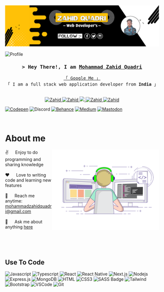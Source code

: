 <!--
<h2 align="center">
  Welcome to Mohammad Zahid Quadri World!
</h2> -->

<p align="center">
  <a href="https://github.com/Cyber-King-Web"><img src="https://github.com/Cyber-King-Web/Cyber-King-Web/blob/main/banner.png"></a>
</p>

![Profile](https://komarev.com/ghpvc/?username=Cyber-King-Web&color=yellow)


<!-- [![wakatime](https://wakatime.com/badge/user/eebb3dd8-d9b2-40de-9b88-6fd6cac99dbc.svg)](https://wakatime.com/@eebb3dd8-d9b2-40de-9b88-6fd6cac99dbc)
-->

<!-- Intro  -->
<h3 align="center">
        <samp>&gt; Hey There!, I am
                <b><a target="_blank" href="https://quadriweb.netlify.app/">Mohammad Zahid Quadri</a></b>
        </samp>
</h3>


<p align="center"> 
  <samp>
    <a href="https://quadriweb.netlify.app/">「 Google Me 」</a>
    <br>
    「 I am a full stack web application developer from <b>India</b> 」
    <br>
    <br>
  </samp>
</p>

<p align="center">
 <a href="https://quadriweb.netlify.app/" target="blank">
  <img src="https://img.shields.io/badge/Website-DC143C?style=for-the-badge&logo=medium&logoColor=white" alt="Zahid" />
 </a>
 <a href="https://www.linkedin.com/in/mohammad-zahid-quadri-676969212/" target="_blank">
  <img src="https://img.shields.io/badge/LinkedIn-0077B5?style=for-the-badge&logo=linkedin&logoColor=white" alt="Zahid"/>
 </a>
 <!-- <a href="https://dev.to/alsiam" target="_blank">
  <img src="https://img.shields.io/badge/dev.to-0A0A0A?style=for-the-badge&logo=dev.to&logoColor=white" alt="alsiam" />
 </a> -->
 <a href="https://x.com/_King_Quadri" target="_blank">
  <img src="https://img.shields.io/badge/Twitter-1DA1F2?style=for-the-badge&logo=twitter&logoColor=white" />
 </a>
 <a href="https://instagram.com/king_zahid_quadri" target="_blank">
  <img src="https://img.shields.io/badge/Instagram-fe4164?style=for-the-badge&logo=instagram&logoColor=white" alt="Zahid" />
 </a> 
 <a href="https://www.facebook.com/mohammad.zahid.quadri" target="_blank">
  <img src="https://img.shields.io/badge/Facebook-20BEFF?&style=for-the-badge&logo=facebook&logoColor=white" alt="Zahid"  />
  </a> 

[![Codepen](https://img.shields.io/badge/Codepen-000000?style=for-the-badge&logo=codepen&logoColor=white)](https://codepen.io/Cyber_King) 
![Discord](https://img.shields.io/discord/1096573402145370172?style=for-the-badge&logo=discord&logoColor=cyan&label=Chat&labelColor=%23EA1179)
[![Behance](https://img.shields.io/badge/Behance-1769ff?style=for-the-badge&logo=behance&logoColor=white)](https://behance.net/mohammaquadri)
[![Medium](https://img.shields.io/badge/Medium-12100E?style=for-the-badge&logo=medium&logoColor=white)](https://medium.com/@@zahid_quadri)
[![Mastodon](https://img.shields.io/badge/-MASTODON-%232B90D9?style=for-the-badge&logo=mastodon&logoColor=white)](https://mastodon.social/@Zahid_Quadri) 
  
</p>
<br />

<!-- About Section -->
 # About me
 
<p>
 <img align="right" width="350" src="https://github.com/Cyber-King-Web/Cyber-King-Web/blob/main/web.gif" alt="Coding gif" />
  
 ✌️ &emsp; Enjoy to do programming and sharing knowledge <br/><br/>
 ❤️ &emsp; Love to writing code and learning new features<br/><br/>
 📧 &emsp; Reach me anytime: mohammadzahidquadri@gmail.com<br/><br/>
 💬 &emsp; Ask me about anything [here](https://instagram.com/king_zahid_quadri)

</p>

<br/>
<br/>
<br/>

## Use To Code

![Javascript](https://img.shields.io/badge/Javascript-F0DB4F?style=for-the-badge&labelColor=black&logo=javascript&logoColor=F0DB4F)
![Typescript](https://img.shields.io/badge/Typescript-007acc?style=for-the-badge&labelColor=black&logo=typescript&logoColor=007acc)
![React](https://img.shields.io/badge/-React-61DBFB?style=for-the-badge&labelColor=black&logo=react&logoColor=61DBFB)
![React Native](https://img.shields.io/badge/React_Native-20232A?style=for-the-badge&logo=react&logoColor=61DAFB)
![Next.js](https://img.shields.io/badge/next.js-000000?style=for-the-badge&logo=nextdotjs&logoColor=white)
![Nodejs](https://img.shields.io/badge/Nodejs-3C873A?style=for-the-badge&labelColor=black&logo=node.js&logoColor=3C873A)
![Express.js](https://img.shields.io/badge/Express.js-000000?style=for-the-badge&logo=express&logoColor=white)
![MongoDB](https://img.shields.io/badge/MongoDB-4EA94B?style=for-the-badge&logo=mongodb&logoColor=white)
![HTML](https://img.shields.io/badge/HTML5-E34F26?style=for-the-badge&logo=html5&logoColor=white)
![CSS3](https://img.shields.io/badge/CSS3-1572B6?style=for-the-badge&logo=css3&logoColor=white)
![SASS Badge](https://img.shields.io/badge/Sass-CC6699?style=for-the-badge&logo=sass&logoColor=white)
![Tailwind](https://img.shields.io/badge/Tailwind_CSS-092749?style=for-the-badge&logo=tailwindcss&logoColor=06B6D4&labelColor=000000)
![Bootstrap](https://img.shields.io/badge/Bootstrap-563D7C?style=for-the-badge&logo=bootstrap&logoColor=white)
![VSCode](https://img.shields.io/badge/Visual_Studio-0078d7?style=for-the-badge&logo=visual%20studio&logoColor=white)
![Git](https://img.shields.io/badge/Git-F05032?style=for-the-badge&logo=git&logoColor=white)

<br/>
